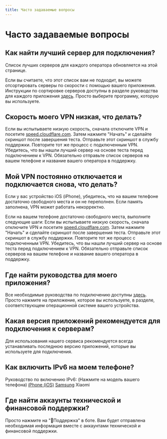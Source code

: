 ```yaml
---
title: Часто задаваемые вопросы
---
```


# Часто задаваемые вопросы
## Как найти лучший сервер для подключения?
Список лучших серверов для каждого оператора обновляется на этой странице.

Если вы считаете, что этот список вам не подходит, вы можете отсортировать серверы по скорости с помощью вашего приложения.
Инструкции по сортировке серверов доступны в разделе руководства для каждого приложения [здесь](https://vpnhelp.github.io/docs). Просто выберите программу, которую вы используете.

## Скорость моего VPN низкая, что делать?
Если вы испытываете низкую скорость, сначала отключите VPN и посетите [speed.cloudflare.com](https://speed.cloudflare.com/). Затем нажмите "Начать" и сделайте скриншот после завершения теста. Отправьте этот скриншот в службу поддержки. Повторите тот же процесс с подключенным VPN. Убедитесь, что вы нашли лучший сервер на основе теста перед подключением к VPN.
Обязательно отправьте список серверов на вашем телефоне и название вашего оператора в поддержку.

## Мой VPN постоянно отключается и подключается снова, что делать?
Если у вас устройство iOS (iPhone), убедитесь, что на вашем телефоне достаточно свободного места и он не переполнен.
Если память заполнена, VPN может работать некорректно.

Если на вашем телефоне достаточно свободного места, выполните следующие шаги:
Если вы испытываете низкую скорость, сначала отключите VPN и посетите [speed.cloudflare.com](https://speed.cloudflare.com/). Затем нажмите "Начать" и сделайте скриншот после завершения теста. Отправьте этот скриншот в службу поддержки. Повторите тот же процесс с подключенным VPN. Убедитесь, что вы нашли лучший сервер на основе теста перед подключением к VPN.
Обязательно отправьте список серверов на вашем телефоне и название вашего оператора в поддержку.

## Где найти руководства для моего приложения?
Все необходимые руководства по подключению доступны [здесь](https://vpnhelp.github.io/docs).
Просто нажмите на приложение, которое вы используете, в разделе, соответствующем операционной системе вашего устройства.

## Какая версия приложений рекомендуется для подключения к серверам?
Для использования нашего сервиса рекомендуется всегда устанавливать последнюю версию приложений, которые вы используете для подключения.

## Как включить IPv6 на моем телефоне?
Руководство по включению IPv6: (Нажмите на модель вашего телефона)
[iPhone (iOS)](https://vpnhelp.github.io/docs/ipv6-apple)
[Samsung](https://vpnhelp.github.io/docs/ipv6-samsung)
Xiaomi

## Где найти аккаунты технической и финансовой поддержки?
Просто нажмите на "💬Поддержка" в боте.
Вам будет отправлена необходимая информация вместе с аккаунтами технической и финансовой поддержки.